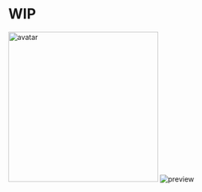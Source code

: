 # WIP

<img src="https://github.com/limichange/zaku/blob/master/images/logo.jpg?raw=true" alt="avatar" width="300"/>
<img src="https://github.com/limichange/zaku/blob/master/images/preview.png?raw=true" alt="preview" />

